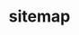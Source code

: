---
title: "sitemap"
sitemapList: [
  {
    id: 1,
    title: "About Us",
    sitemap: [
      {
        id: 1,
        title: "Our Editors",
        link: "/"
      },
      {
        id: 2,
        title: "Pricing",
        link: "/"
      },
      {
        id: 3,
        title: "Contact",
        link: "/"
      }
    ]
  },
  {
    id: 2,
    title: "Content Development",
    sitemap: [
      {
        id: 1,
        title: "Website Content",
        link: "/"
      },
      {
        id: 2,
        title: "Marketing Collateral",
        link: "/"
      },
      {
        id: 3,
        title: "Resume Writing",
        link: "/"
      },
      {
        id: 4,
        title: "UI Content / Microcopy",
        link: "/"
      },
      {
        id: 5,
        title: "Blog Content",
        link: "/"
      },
      {
        id: 6,
        title: "Social Media Content",
        link: "/"
      },
      {
        id: 7,
        title: "Adwords",
        link: "/"
      },
      {
        id: 8,
        title: "Facebook Ads",
        link: "/"
      }
    ]
  },
  {
    id: 3,
    title: "Academic Editing",
    sitemap: [
      {
        id: 1,
        title: "Manuscript Editing",
        link: "/services/manuscript_editing"
      },
      {
        id: 2,
        title: "Thesis Editing",
        link: "/services/thesis_editing"
      },
      {
        id: 3,
        title: "Proposal Editing",
        link: "/services/proposal_editing"
      },
      {
        id: 4,
        title: "Technical Reports",
        link: "/services/technical_reports"
      },
      {
        id: 5,
        title: "Essay Editing",
        link: "/services/essay_editing"
      },
      {
        id: 6,
        title: "Letter Editing",
        link: "/services/letter_editing"
      },
      {
        id: 7,
        title: "ESL Editing",
        link: "/services/esl_editing"
      },
      {
        id: 8,
        title: "Book Editing",
        link: "/services/book_editing"
      },
      {
        id: 9,
        title: "Resume Editing",
        link: "/services/resume_editing"
      }
    ]
  },
  {
    id: 4,
    title: "Business Editing",
    sitemap: [
      {
        id: 1,
        title: "Propsals",
        link: "/services/propsals"
      },
      {
        id: 2,
        title: "Business Plans",
        link: "/services/business_plans"
      },
      {
        id: 3,
        title: "Marketing Collateral",
        link: "/services/marketing_collateral"
      },
      {
        id: 4,
        title: "Newsletters",
        link: "/services/newsletters"
      },
      {
        id: 5,
        title: "Ad copies",
        link: "/services/adcopies"
      },
      {
        id: 6,
        title: "Website Content",
        link: "/services/website_content"
      },
      {
        id: 7,
        title: "White Papers",
        link: "/services/white_papers"
      },
      {
        id: 8,
        title: "Presentations",
        link: "/services/presentations"
      },
      {
        id: 9,
        title: "Biographies",
        link: "/services/biographies"
      }
    ]
  },
  {
    id: 5,
    title: "Technical Editing",
    sitemap: [
      {
        id: 1,
        title: "User Manuals",
        link: "/services/user_manuals"
      },
      {
        id: 2,
        title: "Instructional Gids",
        link: "/services/instructional_guides"
      },
      {
        id: 3,
        title: "Website Contents",
        link: "/services/website_contents"
      },
      {
        id: 4,
        title: "Technical Reports",
        link: "/services/technical_reports"
      }
    ]
  }
]
---